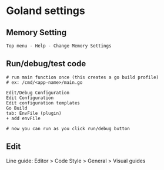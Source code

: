 # Goland settings

## Memory Setting

```
Top menu - Help - Change Memory Settings
```

## Run/debug/test code

```
# run main function once (this creates a go build profile)
# ex: /cmd/<app-name>/main.go

Edit/Debug Configuration
Edit Configuration
Edit configuration templates
Go Build
tab: EnvFile (plugin)
+ add envFile

# now you can run as you click run/debug button
```

## Edit

Line guide: Editor > Code Style > General > Visual guides
